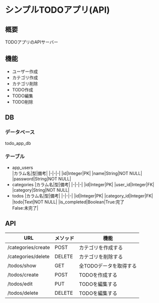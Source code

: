 # シンプルTODOアプリ(API)

## 概要
TODOアプリのAPIサーバー

## 機能
- ユーザー作成
- カテゴリ作成
- カテゴリ削除
- TODO作成
- TODO編集
- TODO削除

## DB

### データベース
todo_app_db

### テーブル
- app_users  
  |カラム名|型|備考|
  |-|-|-|
  |id|Integer|PK|
  |name|String|NOT NULL|
  |password|String|NOT NULL|
- categories
  |カラム名|型|備考|
  |-|-|-|
  |id|Integer|PK|
  |user_id|Integer|FK|
  |category|String|NOT NULL|
- todos
  |カラム名|型|備考|
  |-|-|-|
  |id|Integer|PK|
  |category_id|Integer|FK|
  |todo|Text|NOT NULL|
  |is_completed|Boolean|True:完了<br>False:未完了|

## API
|URL|メソッド|機能|
|-|-|-|
|/categories/create|POST|カテゴリを作成する|
|/categories/delete|DELETE|カテゴリを削除する|
|/todos/show|GET|全TODOデータを取得する|
|/todos/create|POST|TODOを作成する|
|/todos/edit|PUT|TODOを編集する|
|/todos/delete|DELETE|TODOを編集する|
